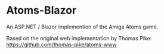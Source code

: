 # Atoms-Blazor

An ASP.NET / Blazor implemention of the Amiga Atoms game.

Based on the original web implementation by Thomas Pike: https://github.com/thomas-pike/atoms-www